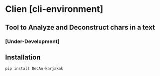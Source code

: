 # Clien [cli-environment]
## Tool to Analyze and Deconstruct chars in a text
### [Under-Development]

## Installation
```
pip install DecAn-karjakak
```


